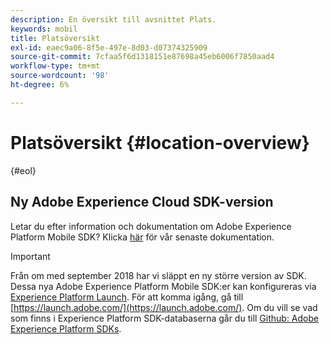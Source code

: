 ```yaml
---
description: En översikt till avsnittet Plats.
keywords: mobil
title: Platsöversikt
exl-id: eaec9a06-8f5e-497e-8d03-d07374325909
source-git-commit: 7cfaa5f6d1318151e87698a45eb6006f7850aad4
workflow-type: tm+mt
source-wordcount: '98'
ht-degree: 6%

---
```


# Platsöversikt {#location-overview}

{#eol}

## Ny Adobe Experience Cloud SDK-version

Letar du efter information och dokumentation om Adobe Experience Platform Mobile SDK? Klicka [här](https://aep-sdks.gitbook.io/docs/) för vår senaste dokumentation.

>[!IMPORTANT]
>
>Från om med september 2018 har vi släppt en ny större version av SDK. Dessa nya Adobe Experience Platform Mobile SDK:er kan konfigureras via [Experience Platform Launch](https://www.adobe.com/experience-platform/launch.html). För att komma igång, gå till [https://launch.adobe.com/](https://launch.adobe.com/). Om du vill se vad som finns i Experience Platform SDK-databaserna går du till [Github: Adobe Experience Platform SDKs](https://github.com/Adobe-Marketing-Cloud/acp-sdks).
